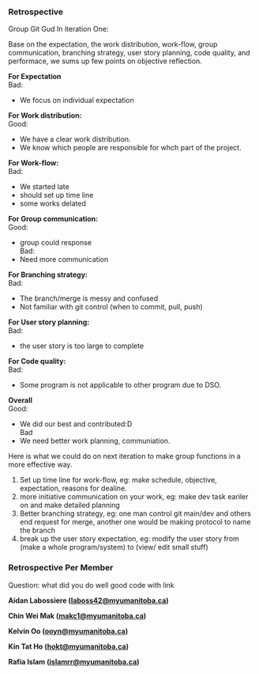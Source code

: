 ### **Retrospective**

Group Git Gud
In iteration One:

Base on the expectation, the work distribution, work-flow, group communication, branching strategy, user story planning, code quality, and performace, we sums up few points on objective reflection.


**For Expectation**
<br>Bad:
 - We focus on individual expectation

**For Work distribution:**
<br>Good:
 - We have a clear work distribution.
 - We know which people are responsible for whch part of the project.

**For Work-flow:**
<br>Bad:
 - We started late 
 - should set up time line
 - some works delated

**For Group communication:**
<br>Good:
 - group could response
<br>Bad:
 - Need more communication

**For Branching strategy:**
<br>Bad:
 - The branch/merge is messy and confused
 - Not familiar with git control (when to commit, pull, push)

**For User story planning:**
<br>Bad:
 - the user story is too large to complete

**For Code quality:**
<br>Bad:
 - Some program is not applicable to other program due to DSO.

**Overall**
<br>Good:
 - We did our best and contributed:D
<br>Bad
 - We need better work planning, communiation.


Here is what we could do on next iteration to make group functions in a more effective way.

1. Set up time line for work-flow, eg: make schedule, objective, expectation, reasons for dealine.
2. more initiative communication on your work, eg: make dev task eariler on and make detailed planning
3. Better branching strategy, eg: one man control git main/dev and others end request for merge, another one would be making protocol to name the branch
4. break up the user story expectation, eg: modify the user story from (make a whole program/system) to (view/ edit small stuff)


### **Retrospective Per Member**
Question: what did you do well
          good code with link

**Aidan Labossiere (laboss42@myumanitoba.ca)**


**Chin Wei Mak (makc1@myumanitoba.ca)**


**Kelvin Oo (ooyn@myumanitoba.ca)**


**Kin Tat Ho (hokt@myumanitoba.ca)**


**Rafia Islam (islamrr@myumanitoba.ca)**